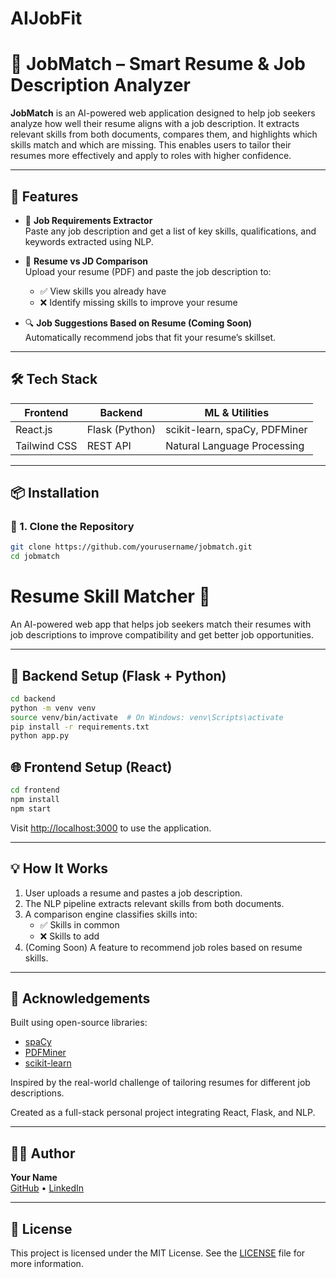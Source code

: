 # AIJobFit

# 💼 JobMatch – Smart Resume & Job Description Analyzer

**JobMatch** is an AI-powered web application designed to help job seekers analyze how well their resume aligns with a job description. It extracts relevant skills from both documents, compares them, and highlights which skills match and which are missing. This enables users to tailor their resumes more effectively and apply to roles with higher confidence.

---

## 🚀 Features

- 📝 **Job Requirements Extractor**  
  Paste any job description and get a list of key skills, qualifications, and keywords extracted using NLP.

- 📄 **Resume vs JD Comparison**  
  Upload your resume (PDF) and paste the job description to:
  - ✅ View skills you already have
  - ❌ Identify missing skills to improve your resume

- 🔍 **Job Suggestions Based on Resume (Coming Soon)**  
  Automatically recommend jobs that fit your resume’s skillset.

---

## 🛠️ Tech Stack

| Frontend         | Backend         | ML & Utilities             |
|------------------|------------------|-----------------------------|
| React.js         | Flask (Python)   | scikit-learn, spaCy, PDFMiner |
| Tailwind CSS     | REST API         | Natural Language Processing |

---

## 📦 Installation

### 🔹 1. Clone the Repository

```bash
git clone https://github.com/yourusername/jobmatch.git
cd jobmatch
```


# Resume Skill Matcher 🚀

An AI-powered web app that helps job seekers match their resumes with job descriptions to improve compatibility and get better job opportunities.

---

## 🔧 Backend Setup (Flask + Python)

```bash
cd backend
python -m venv venv
source venv/bin/activate  # On Windows: venv\Scripts\activate
pip install -r requirements.txt
python app.py
```

## 🌐 Frontend Setup (React)

```bash
cd frontend
npm install
npm start
```

Visit [http://localhost:3000](http://localhost:3000) to use the application.

---

## 💡 How It Works

1. User uploads a resume and pastes a job description.
2. The NLP pipeline extracts relevant skills from both documents.
3. A comparison engine classifies skills into:
   - ✅ Skills in common
   - ❌ Skills to add
4. (Coming Soon) A feature to recommend job roles based on resume skills.

---


## 🙌 Acknowledgements

Built using open-source libraries:
- [spaCy](https://spacy.io/)
- [PDFMiner](https://pdfminersix.readthedocs.io/)
- [scikit-learn](https://scikit-learn.org/)

Inspired by the real-world challenge of tailoring resumes for different job descriptions.

Created as a full-stack personal project integrating React, Flask, and NLP.

---

## 👨‍💻 Author

**Your Name**  
[GitHub]([https://github.com/your-profile](https://github.com/Sreevardhan1729)) • [LinkedIn]([https://linkedin.com/in/your-profile](https://www.linkedin.com/in/sreevardhanreddy/))

---

## 📄 License

This project is licensed under the MIT License. See the [LICENSE](LICENSE) file for more information.
